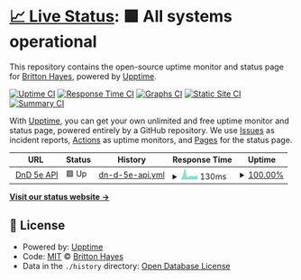 # [📈 Live Status](https://brittonhayes.github.io/dnd-uptime): <!--live status--> **🟩 All systems operational**

This repository contains the open-source uptime monitor and status page for [Britton Hayes](https://brittonhayes.dev), powered by [Upptime](https://github.com/upptime/upptime).

[![Uptime CI](https://github.com/brittonhayes/dnd-uptime/workflows/Uptime%20CI/badge.svg)](https://github.com/upptime/upptime/actions?query=workflow%3A%22Uptime+CI%22)
[![Response Time CI](https://github.com/brittonhayes/dnd-uptime/workflows/Response%20Time%20CI/badge.svg)](https://github.com/upptime/upptime/actions?query=workflow%3A%22Response+Time+CI%22)
[![Graphs CI](https://github.com/brittonhayes/dnd-uptime/workflows/Graphs%20CI/badge.svg)](https://github.com/upptime/upptime/actions?query=workflow%3A%22Graphs+CI%22)
[![Static Site CI](https://github.com/brittonhayes/dnd-uptime/workflows/Static%20Site%20CI/badge.svg)](https://github.com/upptime/upptime/actions?query=workflow%3A%22Static+Site+CI%22)
[![Summary CI](https://github.com/brittonhayes/dnd-uptime/workflows/Summary%20CI/badge.svg)](https://github.com/upptime/upptime/actions?query=workflow%3A%22Summary+CI%22)

With [Upptime](https://upptime.js.org), you can get your own unlimited and free uptime monitor and status page, powered entirely by a GitHub repository. We use [Issues](https://github.com/brittonhayes/dnd-uptime/issues) as incident reports, [Actions](https://github.com/brittonhayes/dnd-uptime/actions) as uptime monitors, and [Pages](https://brittonhayes.github.io/dnd-uptime) for the status page.

<!--start: status pages-->
<!-- This summary is generated by Upptime (https://github.com/upptime/upptime) -->
<!-- Do not edit this manually, your changes will be overwritten -->
<!-- prettier-ignore -->
| URL | Status | History | Response Time | Uptime |
| --- | ------ | ------- | ------------- | ------ |
| <img alt="" src="https://favicons.githubusercontent.com/www.dnd5eapi.co" height="13"> [DnD 5e API](https://www.dnd5eapi.co/api) | 🟩 Up | [dn-d-5e-api.yml](https://github.com/brittonhayes/dnd-uptime/commits/master/history/dn-d-5e-api.yml) | <details><summary><img alt="Response time graph" src="./graphs/dn-d-5e-api/response-time-week.png" height="20"> 130ms</summary><br><a href="https://brittonhayes.github.io/dnd-uptime/history/dn-d-5e-api"><img alt="Response time 130" src="https://img.shields.io/endpoint?url=https%3A%2F%2Fraw.githubusercontent.com%2Fbrittonhayes%2Fdnd-uptime%2Fmaster%2Fapi%2Fdn-d-5e-api%2Fresponse-time.json"></a><br><a href="https://brittonhayes.github.io/dnd-uptime/history/dn-d-5e-api"><img alt="24-hour response time 129" src="https://img.shields.io/endpoint?url=https%3A%2F%2Fraw.githubusercontent.com%2Fbrittonhayes%2Fdnd-uptime%2Fmaster%2Fapi%2Fdn-d-5e-api%2Fresponse-time-day.json"></a><br><a href="https://brittonhayes.github.io/dnd-uptime/history/dn-d-5e-api"><img alt="7-day response time 130" src="https://img.shields.io/endpoint?url=https%3A%2F%2Fraw.githubusercontent.com%2Fbrittonhayes%2Fdnd-uptime%2Fmaster%2Fapi%2Fdn-d-5e-api%2Fresponse-time-week.json"></a><br><a href="https://brittonhayes.github.io/dnd-uptime/history/dn-d-5e-api"><img alt="30-day response time 130" src="https://img.shields.io/endpoint?url=https%3A%2F%2Fraw.githubusercontent.com%2Fbrittonhayes%2Fdnd-uptime%2Fmaster%2Fapi%2Fdn-d-5e-api%2Fresponse-time-month.json"></a><br><a href="https://brittonhayes.github.io/dnd-uptime/history/dn-d-5e-api"><img alt="1-year response time 130" src="https://img.shields.io/endpoint?url=https%3A%2F%2Fraw.githubusercontent.com%2Fbrittonhayes%2Fdnd-uptime%2Fmaster%2Fapi%2Fdn-d-5e-api%2Fresponse-time-year.json"></a></details> | <details><summary><a href="https://brittonhayes.github.io/dnd-uptime/history/dn-d-5e-api">100.00%</a></summary><a href="https://brittonhayes.github.io/dnd-uptime/history/dn-d-5e-api"><img alt="All-time uptime 100.00%" src="https://img.shields.io/endpoint?url=https%3A%2F%2Fraw.githubusercontent.com%2Fbrittonhayes%2Fdnd-uptime%2Fmaster%2Fapi%2Fdn-d-5e-api%2Fuptime.json"></a><br><a href="https://brittonhayes.github.io/dnd-uptime/history/dn-d-5e-api"><img alt="24-hour uptime 100.00%" src="https://img.shields.io/endpoint?url=https%3A%2F%2Fraw.githubusercontent.com%2Fbrittonhayes%2Fdnd-uptime%2Fmaster%2Fapi%2Fdn-d-5e-api%2Fuptime-day.json"></a><br><a href="https://brittonhayes.github.io/dnd-uptime/history/dn-d-5e-api"><img alt="7-day uptime 100.00%" src="https://img.shields.io/endpoint?url=https%3A%2F%2Fraw.githubusercontent.com%2Fbrittonhayes%2Fdnd-uptime%2Fmaster%2Fapi%2Fdn-d-5e-api%2Fuptime-week.json"></a><br><a href="https://brittonhayes.github.io/dnd-uptime/history/dn-d-5e-api"><img alt="30-day uptime 100.00%" src="https://img.shields.io/endpoint?url=https%3A%2F%2Fraw.githubusercontent.com%2Fbrittonhayes%2Fdnd-uptime%2Fmaster%2Fapi%2Fdn-d-5e-api%2Fuptime-month.json"></a><br><a href="https://brittonhayes.github.io/dnd-uptime/history/dn-d-5e-api"><img alt="1-year uptime 100.00%" src="https://img.shields.io/endpoint?url=https%3A%2F%2Fraw.githubusercontent.com%2Fbrittonhayes%2Fdnd-uptime%2Fmaster%2Fapi%2Fdn-d-5e-api%2Fuptime-year.json"></a></details>

<!--end: status pages-->

[**Visit our status website →**](https://brittonhayes.github.io/dnd-uptime)

## 📄 License

- Powered by: [Upptime](https://github.com/upptime/upptime)
- Code: [MIT](./LICENSE) © [Britton Hayes](https://brittonhayes.dev)
- Data in the `./history` directory: [Open Database License](https://opendatacommons.org/licenses/odbl/1-0/)
